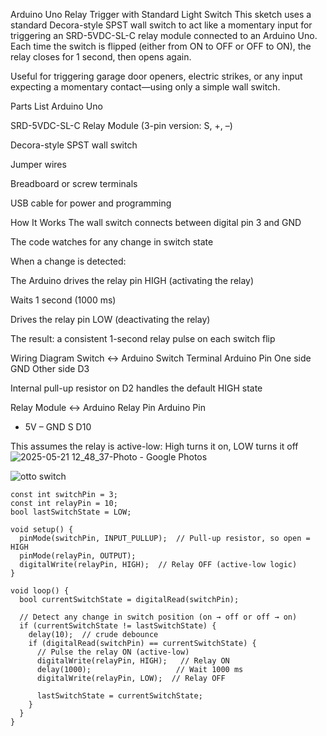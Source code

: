 Arduino Uno Relay Trigger with Standard Light Switch
This sketch uses a standard Decora-style SPST wall switch to act like a momentary input for triggering an SRD-5VDC-SL-C relay module connected to an Arduino Uno. Each time the switch is flipped (either from ON to OFF or OFF to ON), the relay closes for 1 second, then opens again.

Useful for triggering garage door openers, electric strikes, or any input expecting a momentary contact—using only a simple wall switch.

Parts List
Arduino Uno

SRD-5VDC-SL-C Relay Module (3-pin version: S, +, –)

Decora-style SPST wall switch

Jumper wires

Breadboard or screw terminals

USB cable for power and programming

 How It Works
The wall switch connects between digital pin 3 and GND

The code watches for any change in switch state

When a change is detected:

The Arduino drives the relay pin HIGH (activating the relay)

Waits 1 second (1000 ms)

Drives the relay pin LOW (deactivating the relay)

The result: a consistent 1-second relay pulse on each switch flip

Wiring Diagram
Switch ↔ Arduino
Switch Terminal	Arduino Pin
One side	GND
Other side	D3

Internal pull-up resistor on D2 handles the default HIGH state

Relay Module ↔ Arduino
Relay Pin	Arduino Pin
+	5V
–	GND
S	D10

This assumes the relay is active-low: High turns it on, LOW turns it off
![2025-05-21 12_48_37-Photo - Google Photos](https://github.com/user-attachments/assets/84c00394-0e55-435e-b75d-827f1b41d3b0)

![otto switch](https://github.com/user-attachments/assets/6e34ff90-c178-4c73-ac22-abe1afbb6105)

```
const int switchPin = 3;
const int relayPin = 10;
bool lastSwitchState = LOW;

void setup() {
  pinMode(switchPin, INPUT_PULLUP);  // Pull-up resistor, so open = HIGH
  pinMode(relayPin, OUTPUT);
  digitalWrite(relayPin, HIGH);  // Relay OFF (active-low logic)
}

void loop() {
  bool currentSwitchState = digitalRead(switchPin);

  // Detect any change in switch position (on → off or off → on)
  if (currentSwitchState != lastSwitchState) {
    delay(10);  // crude debounce
    if (digitalRead(switchPin) == currentSwitchState) {
      // Pulse the relay ON (active-low)
      digitalWrite(relayPin, HIGH);   // Relay ON
      delay(1000);                   // Wait 1000 ms
      digitalWrite(relayPin, LOW);  // Relay OFF

      lastSwitchState = currentSwitchState;
    }
  }
}
```


